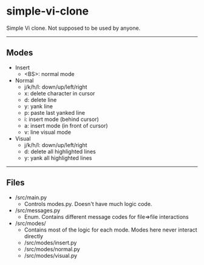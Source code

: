 # simple-vi-clone
Simple Vi clone. Not supposed to be used by anyone.

---

## Modes
- Insert
    - \<BS\>: normal mode
- Normal
    - j/k/h/l: down/up/left/right
    - x: delete character in cursor
    - d: delete line
    - y: yank line
    - p: paste last yanked line
    - i: insert mode (behind cursor)
    - a: insert mode (in front of cursor)
    - v: line visual mode
- Visual
    - j/k/h/l: down/up/left/right
    - d: delete all highlighted lines
    - y: yank all highlighted lines

---

## Files
- /src/main.py
    - Controls modes.py. Doesn't have much logic code.
- /src/messages.py
    - Enum. Contains different message codes for file=>file interactions
- /src/modes/
    - Contains most of the logic for each mode. Modes here never interact directly 
    - /src/modes/insert.py
    - /src/modes/normal.py
    - /src/modes/visual.py
